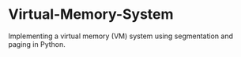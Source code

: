 # Virtual-Memory-System
Implementing a virtual memory (VM) system using segmentation and paging in Python.
